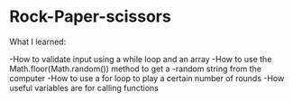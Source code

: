 # Rock-Paper-scissors

What I learned:

-How to validate input using a while loop and an array
-How to use the Math.floor(Math.random()) method to get a
-random string from the computer
-How to use a for loop to play a certain number of rounds
-How useful variables are for calling functions

